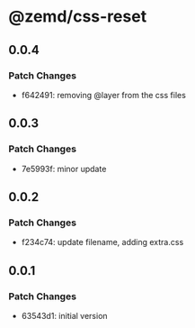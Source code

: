 # @zemd/css-reset

## 0.0.4

### Patch Changes

- f642491: removing @layer from the css files

## 0.0.3

### Patch Changes

- 7e5993f: minor update

## 0.0.2

### Patch Changes

- f234c74: update filename, adding extra.css

## 0.0.1

### Patch Changes

- 63543d1: initial version
